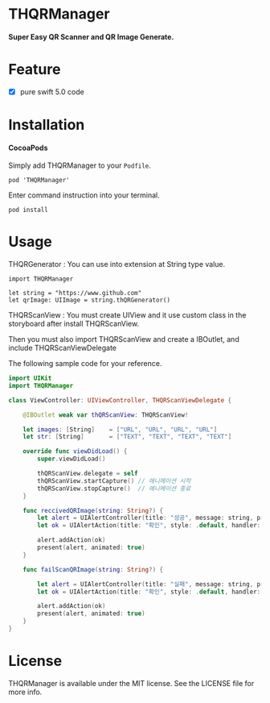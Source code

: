 # THQRManager
#### Super Easy QR Scanner and QR Image Generate.

# Feature
- [x] pure swift 5.0 code

# Installation

#### CocoaPods
Simply add THQRManager to your `Podfile`.

```
pod 'THQRManager'
```
Enter command instruction into your terminal.

```
pod install
```

# Usage

THQRGenerator : You can use into extension at String type value.
```
import THQRManager

let string = "https://www.github.com"
let qrImage: UIImage = string.thQRGenerator()
```

THQRScanView : You must create UIView and it use custom class in the storyboard after install THQRScanView.

Then you must also import THQRScanView and create a IBOutlet, and include THQRScanViewDelegate

The following sample code for your reference.

```swift
import UIKit
import THQRManager

class ViewController: UIViewController, THQRScanViewDelegate {

    @IBOutlet weak var thQRScanView: THQRScanView!

    let images: [String]    = ["URL", "URL", "URL", "URL"]
    let str: [String]       = ["TEXT", "TEXT", "TEXT", "TEXT"]

    override func viewDidLoad() {
        super.viewDidLoad()

        thQRScanView.delegate = self
        thQRScanView.startCapture() // 애니메이션 시작
        thQRScanView.stopCapture()  // 애니메이션 종료
    }

    func reccivedQRImage(string: String?) {
        let alert = UIAlertController(title: "성공", message: string, preferredStyle: .alert)
        let ok = UIAlertAction(title: "확인", style: .default, handler: nil)

        alert.addAction(ok)
        present(alert, animated: true)
    }

    func failScanQRImage(string: String?) {

        let alert = UIAlertController(title: "실패", message: string, preferredStyle: .alert)
        let ok = UIAlertAction(title: "확인", style: .default, handler: nil)

        alert.addAction(ok)
        present(alert, animated: true)
    }
}
```

# License

THQRManager is available under the MIT license. See the LICENSE file for more info.
